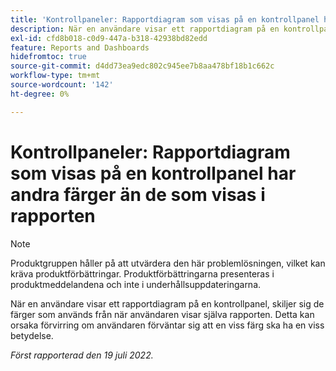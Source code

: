 ```yaml
---
title: 'Kontrollpaneler: Rapportdiagram som visas på en kontrollpanel har andra färger än de som visas i rapporten'
description: När en användare visar ett rapportdiagram på en kontrollpanel, skiljer sig de färger som används från när användaren visar själva rapporten. Detta kan orsaka förvirring om användaren förväntar sig att en viss färg ska ha en viss betydelse.
exl-id: cfd8b018-c0d9-447a-b318-42938bd82edd
feature: Reports and Dashboards
hidefromtoc: true
source-git-commit: d4dd73ea9edc802c945ee7b8aa478bf18b1c662c
workflow-type: tm+mt
source-wordcount: '142'
ht-degree: 0%

---
```


# Kontrollpaneler: Rapportdiagram som visas på en kontrollpanel har andra färger än de som visas i rapporten

<!--Converted to story-->

>[!NOTE]
>
>Produktgruppen håller på att utvärdera den här problemlösningen, vilket kan kräva produktförbättringar. Produktförbättringarna presenteras i produktmeddelandena och inte i underhållsuppdateringarna.

När en användare visar ett rapportdiagram på en kontrollpanel, skiljer sig de färger som används från när användaren visar själva rapporten. Detta kan orsaka förvirring om användaren förväntar sig att en viss färg ska ha en viss betydelse.

_Först rapporterad den 19 juli 2022._

